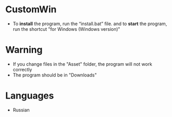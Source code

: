 # CustomWin
- To __install__ the program, run the “install.bat” file.
and to __start__ the program, run the shortcut "for Windows (Windows version)"
# Warning
- If you change files in the "Asset" folder, the program will not work correctly
- The program should be in "Downloads"
# Languages
- Russian
